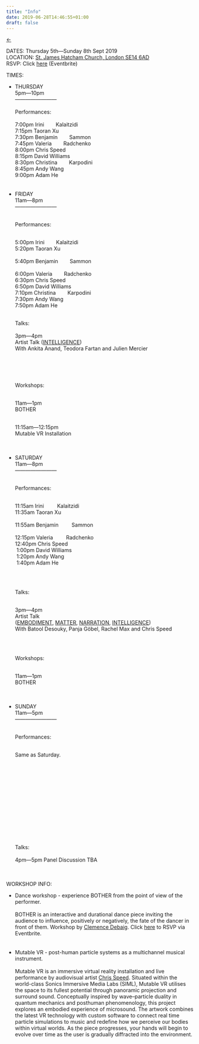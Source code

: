 ```yaml
---
title: "Info"
date: 2019-06-28T14:46:55+01:00
draft: false
---
```


[←](/)

DATES: Thursday 5th&mdash;Sunday 8th Sept 2019  
LOCATION: [St. James Hatcham Church, London SE14 6AD](https://goo.gl/maps/NnGA3tGva1bGYWHH8)  
RSVP: Click [here](https://www.eventbrite.com/e/goldsmiths-computational-arts-mamfa-degree-show-2019-tickets-68690778969) (Eventbrite)<br/>

TIMES:

<ul id = "timings-grid">
<li>
THURSDAY<br/>
5pm&mdash;10pm<br/>
&mdash;&mdash;&mdash;&mdash;&mdash;&mdash;&mdash;&mdash;<br/><br/>
Performances:<br/><br/>
7:00pm Irini &nbsp;&nbsp;&nbsp;&nbsp;&nbsp;&nbsp;&nbsp;Kalaitzidi<br/>
7:15pm Taoran Xu<br/>  
7:30pm Benjamin &nbsp;&nbsp;&nbsp;&nbsp;&nbsp;&nbsp;&nbsp;Sammon<br/>  
7:45pm Valeria &nbsp;&nbsp;&nbsp;&nbsp;&nbsp;&nbsp;&nbsp;Radchenko<br/>
8:00pm Chris Speed<br/>
8:15pm David Williams<br/> 
8:30pm Christina &nbsp;&nbsp;&nbsp;&nbsp;&nbsp;&nbsp;&nbsp;Karpodini<br/>
8:45pm Andy Wang<br/> 
9:00pm Adam He<br/><br/><br/>

</li>

<li>
FRIDAY<br/> 
11am&mdash;8pm<br/>
&mdash;&mdash;&mdash;&mdash;&mdash;&mdash;&mdash;&mdash;<br/><br/>

Performances:<br/><br/>

5:00pm Irini &nbsp;&nbsp;&nbsp;&nbsp;&nbsp;&nbsp;&nbsp;Kalaitzidi<br/>
5:20pm Taoran Xu<br/>  
5:40pm Benjamin &nbsp;&nbsp;&nbsp;&nbsp;&nbsp;&nbsp;&nbsp;Sammon<br/>  
6:00pm Valeria &nbsp;&nbsp;&nbsp;&nbsp;&nbsp;&nbsp;&nbsp;Radchenko<br/>
6:30pm Chris Speed<br/>
6:50pm David Williams<br/> 
7:10pm Christina &nbsp;&nbsp;&nbsp;&nbsp;&nbsp;&nbsp;&nbsp;Karpodini<br/>
7:30pm Andy Wang<br/> 
7:50pm Adam He<br/><br/>

Talks:<br/><br/>
3pm&mdash;4pm<br/>
Artist Talk (<span class = 'intelligence'><a href="/about/#about-thread-grid">INTELLIGENCE</a></span>)<br/>
With Ankita Anand, Teodora Fartan and Julien Mercier<br/><br/><br/>
<span class="timings-padding"><br/><br/></span>

Workshops:<br/><br/>

11am&mdash;1pm<br/>
BOTHER<br/><br/>

11:15am&mdash;12:15pm<br/>
Mutable VR Installation<br/><br/><br/>
</li>

<li>
SATURDAY<br>  
11am&mdash;8pm<br/>
&mdash;&mdash;&mdash;&mdash;&mdash;&mdash;&mdash;&mdash;<br/><br/>


Performances:<br/><br/>

11:15am Irini &nbsp;&nbsp;&nbsp;&nbsp;&nbsp;&nbsp;&nbsp;&nbsp;Kalaitzidi<br/>
11:35am Taoran Xu<br/>  
11:55am Benjamin &nbsp;&nbsp;&nbsp;&nbsp;&nbsp;&nbsp;&nbsp;&nbsp;Sammon<br/>  
12:15pm Valeria &nbsp;&nbsp;&nbsp;&nbsp;&nbsp;&nbsp;&nbsp;&nbsp;Radchenko<br/>
12:40pm Chris Speed<br/>
&nbsp;1:00pm David Williams<br/> 
&nbsp;1:20pm Andy Wang<br/> 
&nbsp;1:40pm Adam He<br/><br/>

<span class="timings-padding"><br/></span>

Talks:<br/><br/>

3pm&mdash;4pm<br/>
Artist Talk<br/>
(<span class = 'embodiment'><a href="/about/#about-thread-grid">EMBODIMENT</a></span>, <span class = 'matter'><a href="/about/#about-thread-grid">MATTER</a></span>, <span class = 'narration'><a href="/about/#about-thread-grid">NARRATION</a></span>, <span class = 'intelligence'><a href="/about/#about-thread-grid">INTELLIGENCE</a></span>)<br/>
With Batool Desouky, Panja Göbel, Rachel Max and Chris Speed<br/><br/>


<span class="timings-padding"><br/></span>

Workshops:<br/><br/>

11am&mdash;1pm<br/>
BOTHER<br/><br/><br/>

</li>

<li>
SUNDAY<br>
11am&mdash;5pm<br/>
&mdash;&mdash;&mdash;&mdash;&mdash;&mdash;&mdash;&mdash;<br/><br/>

Performances:<br/><br/>

Same as Saturday.<br/>

<span class="timings-padding"><br/><br/><br/><br/><br/><br/><br/><br/><br/><br/><br/><br/></span>

Talks:<br/><br>
4pm&mdash;5pm Panel Discussion TBA<br/><br/><br/>
</li>
</ul>

WORKSHOP INFO:

<ul id = "workshop-info">
<li>Dance workshop - experience BOTHER from the point of view of the performer.<br/><br/>
BOTHER is an interactive and durational dance piece inviting the audience to influence, positively or negatively, the fate of the dancer in front of them. Workshop by <a href="/artists/clemence-debaig">Clemence Debaig</a>. Click <a href="https://www.eventbrite.co.uk/e/dance-workshop-experience-bother-from-the-point-of-view-of-the-performer-tickets-70115546487" target="_blank">here</a> to RSVP via Eventbrite.</li>
<br/>
<br/>
<li>Mutable VR - post-human particle systems as a multichannel musical instrument.<br/><br/>
Mutable VR is an immersive virtual reality installation and live performance by audiovisual artist <a href="/artists/chris-speed">Chris Speed</a>. Situated within the world-class Sonics Immersive Media Labs (SIML), Mutable VR utilises the space to its fullest potential through panoramic projection and surround sound. Conceptually inspired by wave–particle duality in quantum mechanics and posthuman phenomenology, this project explores an embodied experience of microsound. The artwork combines the latest VR technology with custom software to connect real time particle simulations to music and redefine how we perceive our bodies within virtual worlds. As the piece progresses, your hands will begin to evolve over time as the user is gradually diffracted into the environment.</li>
</ul>

<br><br><br>